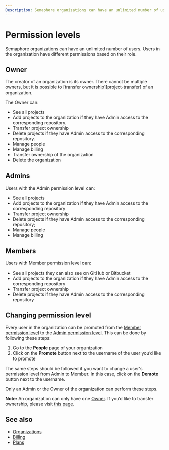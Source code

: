 ```yaml
---
Description: Semaphore organizations can have an unlimited number of users. Users in the organization have different permissions based on their role.
---
```


# Permission levels

Semaphore organizations can have an unlimited number of users. Users in the organization
have different permissions based on their role.

## Owner

The creator of an organization is its owner. There cannot be multiple owners, but
it is possible to [transfer ownership][project-transfer] of an organization.

The Owner can:

- See all projects
- Add projects to the organization if they have Admin access to the corresponding repository.
- Transfer project ownership
- Delete projects if they have Admin access to the corresponding repository.
- Manage people
- Manage billing
- Transfer ownership of the organization
- Delete the organization

## Admins

Users with the Admin permission level can:

- See all projects
- Add projects to the organization if they have Admin access to the 
corresponding repository
- Transfer project ownership
- Delete projects if they have Admin access to the corresponding repository;
- Manage people
- Manage billing

## Members

Users with Member permission level can:

- See all projects they can also see on GitHub or Bitbucket
- Add projects to the organization if they have Admin access to the corresponding repository
- Transfer project ownership
- Delete projects if they have Admin access to the corresponding repository

## Changing permission level

Every user in the organization can be promoted from the [Member permission 
level](https://docs.semaphoreci.com/account-management/permission-levels/#members) to the [Admin permission level](https://docs.semaphoreci.com/account-management/permission-levels/#admin). This can be done by following these steps:

1. Go to the **People** page of your organization
2. Click on the **Promote** button next to the username of the user you’d like to promote

The same steps should be followed if you want to change a user's permission level from 
Admin to Member. In this case, click on the **Demote** button next to the username.

Only an Admin or the Owner of the organization can perform these steps.

**Note:** An organization can only have one [Owner](https://docs.semaphoreci.com/account-management/permission-levels/#owner). If you’d like to transfer ownership, please visit [this page](https://docs.semaphoreci.com/account-management/organizations/#transferring-ownership-of-an-organization).

## See also

- [Organizations](https://docs.semaphoreci.com/account-management/organizations/)
- [Billing](https://docs.semaphoreci.com/account-management/billing/)
- [Plans](https://docs.semaphoreci.com/account-management/plans/)
